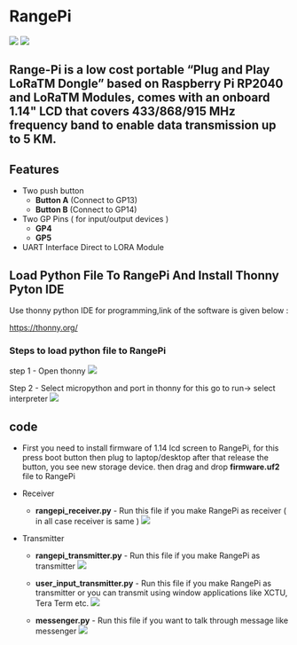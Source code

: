 # RangePi
<img src= "https://github.com/sbcshop/RangePi/blob/main/images/img1.jpg" />
<img src= "https://github.com/sbcshop/RangePi/blob/main/images/img2.jpg" />

## Range-Pi is a low cost portable “Plug and Play LoRaTM Dongle” based on Raspberry Pi RP2040 and  LoRaTM Modules, comes with an onboard 1.14" LCD that covers 433/868/915 MHz frequency band to enable data transmission up to 5 KM.

## Features
  * Two push button
    * **Button A** (Connect to GP13)
    * **Button B** (Connect to GP14)  
  * Two GP Pins ( for input/output devices )
    * **GP4**
    * **GP5**
  * UART Interface Direct to LORA Module

## Load Python File To RangePi And Install Thonny Pyton IDE
Use thonny python IDE for programming,link of the software is given below :

https://thonny.org/

### Steps to load python file to RangePi

step 1 - Open thonny 
<img src= "https://github.com/sbcshop/RangePi/blob/main/images/img12.JPG" />

Step 2 - Select micropython and port in thonny for this go to run-> select interpreter
<img src= "https://github.com/sbcshop/RangePi/blob/main/images/img9.jpg" />

## code
* First you need to install firmware of 1.14 lcd screen to RangePi, for this press boot button then plug to laptop/desktop after that release the button, you see new        storage device. then drag and drop **firmware.uf2** file to RangePi

* Receiver
  * **rangepi_receiver.py** - Run this file if you make RangePi as receiver ( in all case receiver is same ) 
    <img src = "https://github.com/sbcshop/RangePi/blob/main/images/img6.JPG" />
 
* Transmitter  
  * **rangepi_transmitter.py** - Run this file if you make RangePi as transmitter 
    <img src = "https://github.com/sbcshop/RangePi/blob/main/images/img5.JPG" />
  
  * **user_input_transmitter.py** - Run this file if you make RangePi as transmitter or you can transmit using window applications like XCTU, Tera Term etc.
    <img src = "https://github.com/sbcshop/RangePi/blob/main/images/img3.JPG" />
    
  * **messenger.py** - Run this file if you want to talk through message like messenger
    <img src = "https://github.com/sbcshop/RangePi/blob/main/images/img7.JPG" />
    
  



  


